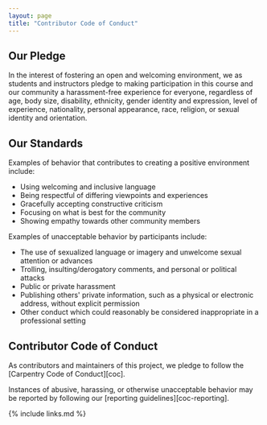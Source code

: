 ```yaml
---
layout: page
title: "Contributor Code of Conduct"
---
```


## Our Pledge 
In the interest of fostering an open and welcoming environment, we as students and instructors pledge to making participation in this course and our community a harassment-free experience for everyone, regardless of age, body size, disability, ethnicity, gender identity and expression, level of experience, nationality, personal appearance, race, religion, or sexual identity and orientation. 

## Our Standards

Examples of behavior that contributes to creating a positive environment include: 
- Using welcoming and inclusive language 
- Being respectful of differing viewpoints and experiences 
- Gracefully accepting constructive criticism 
- Focusing on what is best for the community 
- Showing empathy towards other community members

Examples of unacceptable behavior by participants include: 
- The use of sexualized language or imagery and unwelcome sexual attention or advances 
- Trolling, insulting/derogatory comments, and personal or political attacks
- Public or private harassment 
- Publishing others' private information, such as a physical or electronic address, without explicit permission 
- Other conduct which could reasonably be considered inappropriate in a professional setting

## Contributor Code of Conduct
As contributors and maintainers of this project,
we pledge to follow the [Carpentry Code of Conduct][coc].

Instances of abusive, harassing, or otherwise unacceptable behavior
may be reported by following our [reporting guidelines][coc-reporting].

{% include links.md %}
